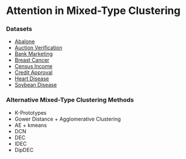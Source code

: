 # Attention in Mixed-Type Clustering

### Datasets

- [Abalone](https://archive.ics.uci.edu/dataset/1/abalone)
- [Auction Verification](https://archive.ics.uci.edu/dataset/713/auction+verification)
- [Bank Marketing](https://archive.ics.uci.edu/dataset/222/bank+marketing)
- [Breast Cancer](https://archive.ics.uci.edu/dataset/15/breast+cancer+wisconsin+original)
- [Census Income](https://archive.ics.uci.edu/dataset/20/census+income)
- [Credit Approval](https://archive.ics.uci.edu/dataset/27/credit+approval)
- [Heart Disease](https://archive.ics.uci.edu/dataset/45/heart+disease)
- [Soybean Disease](https://archive.ics.uci.edu/dataset/90/soybean+large)

### Alternative Mixed-Type Clustering Methods

- K-Prototypes
- Gower Distance + Agglomerative Clustering
- AE + kmeans
- DCN
- DEC
- IDEC
- DipDEC
